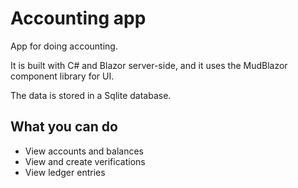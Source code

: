 # Accounting app

App for doing accounting.

It is built with C# and Blazor server-side, and it uses the MudBlazor component library for UI.

The data is stored in a Sqlite database.


## What you can do
* View accounts and balances
* View and create verifications
* View ledger entries